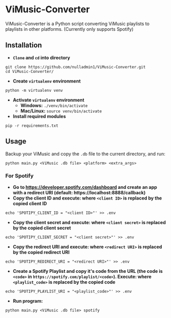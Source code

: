 # ViMusic-Converter
ViMusic-Converter is a Python script converting ViMusic playlists to playlists in other platforms. (Currently only supports Spotify)

## Installation

* **`Clone` and `cd` into directory**
```
git clone https://github.com/nulladmin1/ViMusic-Converter.git
cd ViMusic-Converter/
```
* **Create `virtualenv` environment**
```
python -m virtualenv venv
```
* **Activate `virtualenv` environment**
  * **Windows:** `./venv/bin/activate`
  * **Mac/Linux:** `source venv/bin/activate`
* **Install required modules**
```
pip -r requirements.txt
```
## Usage
Backup your ViMusic and copy the `.db` file to the current directory, and run:
```
python main.py <ViMusic .db file> <platform> <extra_args>
```
### For Spotify

* **Go to https://developer.spotify.com/dashboard and create an app with a redirect URI (default: https://localhost:8888/callback)**
* **Copy the client ID and execute: where `<client ID>` is replaced by the copied client ID**
```
echo 'SPOTIPY_CLIENT_ID = "<client ID>"' >> .env
```
* **Copy the client secret and execute: where `<client secret>` is replaced by the copied client secret**
```
echo 'SPOTIPY_CLIENT_SECRET = "<client secret>"' >> .env
```
* **Copy the redirect URI and execute: where `<redirect URI>` is replaced by the copied redirect URI**
```
echo 'SPOTIPY_REDIRECT_URI = "<redirect URI>"' >> .env
```
* **Create a Spotify Playlist and copy it's code from the URL (the code is `<code>` in `https://spotify.com/playlist/<code>`). Execute: where `<playlist_code>` is replaced by the copied code**
```
echo 'SPOTIPY_PLAYLIST_URI = "<playlist_code>"' >> .env
```

* **Run program:**
```
python main.py <ViMusic .db file> spotify
```
